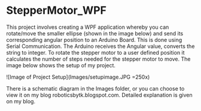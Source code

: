 # StepperMotor_WPF
This project involves creating a WPF application whereby you can rotate/move the smaller ellipse (shown in the image below) and send its corresponding angular position to an Arduino Board. This is done using Serial Communication. The Arduino receives the Angular value, converts the string to integer. To rotate the stepper motor to a user defined position it calculates the number of steps needed for the stepper motor to move. The image below shows the setup of my project.

![Image of Project Setup](Images/setupimage.JPG =250x)

There is a schematic diagram in the Images folder, or you can choose to view it on my blog roboticsbytk.blogspot.com. Detailed explanation is given on my blog.
